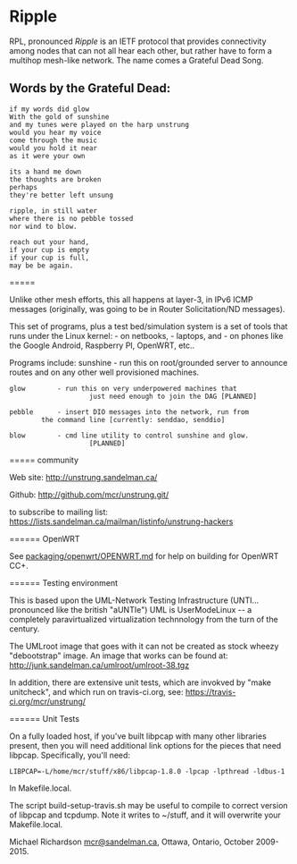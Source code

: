 
Ripple
======



RPL, pronounced *Ripple* is an IETF protocol that provides connectivity among
nodes that can not all hear each other, but rather have to form a multihop
mesh-like network.  The name comes a Grateful Dead Song.

## Words by the Grateful Dead: ##

    if my words did glow
    With the gold of sunshine
    and my tunes were played on the harp unstrung
    would you hear my voice
    come through the music
    would you hold it near
    as it were your own

    its a hand me down
    the thoughts are broken
    perhaps
    they're better left unsung

    ripple, in still water
    where there is no pebble tossed
    nor wind to blow.

    reach out your hand,
    if your cup is empty
    if your cup is full,
    may be be again.

=====

Unlike other mesh efforts, this all happens at layer-3, in IPv6
ICMP messages (originally, was going to be in Router Solicitation/ND messages).

This set of programs, plus a test bed/simulation system is a set of tools
that runs under the Linux kernel:
	- on netbooks,
	- laptops, and
	- on phones like the Google Android, Raspberry PI, OpenWRT, etc..

Programs include:
	sunshine	- run this on root/grounded server to announce
			routes and on any other well provisioned machines.

	glow		- run this on very underpowered machines that
                        just need enough to join the DAG [PLANNED]

	pebble		- insert DIO messages into the network, run from
			the command line [currently: senddao, senddio]

	blow		- cmd line utility to control sunshine and glow.
                        [PLANNED]

===== community

Web site:
    http://unstrung.sandelman.ca/

Github:
    http://github.com/mcr/unstrung.git/

to subscribe to mailing list:
    https://lists.sandelman.ca/mailman/listinfo/unstrung-hackers

====== OpenWRT

See [packaging/openwrt/OPENWRT.md](packaging/openwrt/OPENWRT.md) for help on
building for OpenWRT CC+.

====== Testing environment

This is based upon the UML-Network Testing Infrastructure (UNTI... pronounced
like the british "aUNTIe")
UML is UserModeLinux -- a completely paravirtualized virtualization
       technnology from the turn of the century.

The UMLroot image that goes with it can not be created as stock wheezy
"debootstrap" image.  An image that works can be found at:
        http://junk.sandelman.ca/umlroot/umlroot-38.tgz

In addition, there are extensive unit tests, which are invokved by
"make unitcheck", and which run on travis-ci.org, see:
      https://travis-ci.org/mcr/unstrung/


====== Unit Tests

On a fully loaded host, if you've built libpcap with many other libraries
present, then you will need additional link options for the pieces that
need libpcap.  Specifically, you'll need:

    LIBPCAP=-L/home/mcr/stuff/x86/libpcap-1.8.0 -lpcap -lpthread -ldbus-1

In Makefile.local.

The script build-setup-travis.sh may be useful to compile
to correct version of libpcap and tcpdump.  Note it writes to ~/stuff, and
it will overwrite your Makefile.local.


Michael Richardson <mcr@sandelman.ca>,
Ottawa, Ontario, October 2009-2015.





